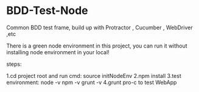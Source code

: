 BDD-Test-Node
=============

Common BDD test frame, build up with Protractor , Cucumber , WebDriver ,etc

There is a green node environment in this project, you can run it without installing node environment in your local!

steps:

1.cd project root and run cmd:   source initNodeEnv
2.npm install
3.test environment: node -v       npm -v       grunt -v
4.grunt pro-c  to test WebApp

